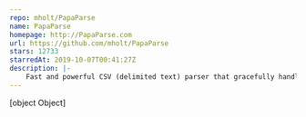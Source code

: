```yaml
---
repo: mholt/PapaParse
name: PapaParse
homepage: http://PapaParse.com
url: https://github.com/mholt/PapaParse
stars: 12733
starredAt: 2019-10-07T00:41:27Z
description: |-
    Fast and powerful CSV (delimited text) parser that gracefully handles large files and malformed input
---
```


[object Object]
